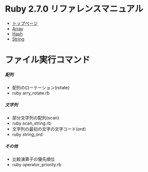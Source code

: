 # Ruby 2.7.0 リファレンスマニュアル
 - [トップページ](https://docs.ruby-lang.org/ja/latest/doc/index.html)
 - [Array](https://docs.ruby-lang.org/ja/latest/class/Array.html)
 - [Hash](https://docs.ruby-lang.org/ja/latest/class/Hash.html)
 - [String](https://docs.ruby-lang.org/ja/latest/class/String.html)

# ファイル実行コマンド
##### 配列
 - 配列のローテーション(rotate)
  - ruby arry_rotate.rb

##### 文字列
 - 部分文字列の配列(scan)
  - ruby scan_string.rb
 - 文字列の最初の文字の文字コード(ord)
  - ruby string_ord

##### その他
 - 比較演算子の優先順位
  - ruby operator_priority.rb
